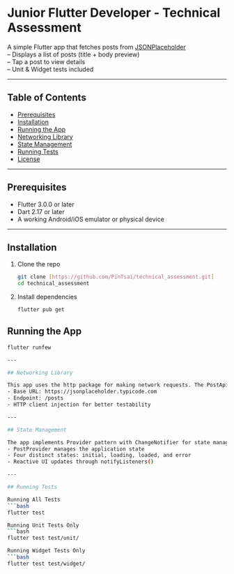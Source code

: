 # Junior Flutter Developer - Technical Assessment

A simple Flutter app that fetches posts from [JSONPlaceholder](https://jsonplaceholder.typicode.com)  
– Displays a list of posts (title + body preview)  
– Tap a post to view details  
– Unit & Widget tests included


---

## Table of Contents

- [Prerequisites](#prerequisites)  
- [Installation](#installation)  
- [Running the App](#running-the-app)  
- [Networking Library](#networking-library)  
- [State Management](#state-management)  
- [Running Tests](#running-tests)  
- [License](#license)  

---

## Prerequisites
- Flutter 3.0.0 or later  
- Dart 2.17 or later  
- A working Android/iOS emulator or physical device

---

## Installation
1. Clone the repo  
   ```bash
   git clone [https://github.com/PinTsai/technical_assessment.git]
   cd technical_assessment
2. Install dependencies
   ```bash
   flutter pub get
   
## Running the App
   ```bash
   flutter runfew

---

## Networking Library

This app uses the http package for making network requests. The PostApi class handles all API communications:
- Base URL: https://jsonplaceholder.typicode.com
- Endpoint: /posts
- HTTP client injection for better testability

---

## State Management

The app implements Provider pattern with ChangeNotifier for state management:
- PostProvider manages the application state
- Four distinct states: initial, loading, loaded, and error
- Reactive UI updates through notifyListeners()

---

## Running Tests

Running All Tests
```bash
flutter test

Running Unit Tests Only
```bash
flutter test test/unit/

Running Widget Tests Only
```bash
flutter test test/widget/



